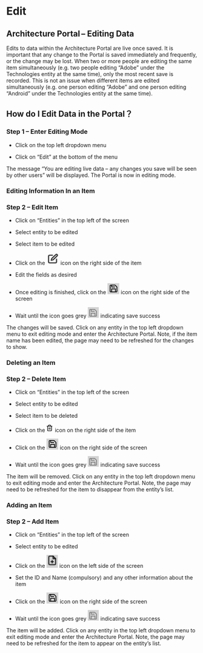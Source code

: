 # Edit

## Architecture Portal – Editing Data

Edits to data within the Architecture Portal are live once saved. It is important that any change to the Portal is saved immediately and frequently, or the change may be lost. When two or more people are editing the same item simultaneously (e.g. two people editing “Adobe” under the Technologies entity at the same time), only the most recent save is recorded. This is not an issue when different items are edited simultaneously (e.g. one person editing “Adobe” and one person editing “Android” under the Technologies entity at the same time). 

## How do I Edit Data in the Portal？

### Step 1 – Enter Editing Mode

- Click on the top left dropdown menu

- Click on “Edit” at the bottom of the menu

The message “You are editing live data – any changes you save will be seen by other users” will be displayed. The Portal is now in editing mode.

### Editing Information In an Item

### Step 2 – Edit Item

- Click on “Entities” in the top left of the screen

- Select entity to be edited

- Select item to be edited

- Click on the ![alt edit](img/Editing-Image.jpg) icon on the right side of the item

- Edit the fields as desired

- Once editing is finished, click on the ![alt save](img/Save-button.jpg) icon on the right side of the screen

- Wait until the icon goes grey ![alt saved](img/Saved-button.jpg) indicating save success

The changes will be saved. Click on any entity in the top left dropdown menu to exit editing mode and enter the Architecture Portal. Note, if the item name has been edited, the page may need to be refreshed for the changes to show.

### Deleting an Item

### Step 2 – Delete Item

- Click on “Entities” in the top left of the screen

- Select entity to be edited

- Select item to be deleted

- Click on the ![alt delete](img/Delete-button.jpg) icon on the right side of the item

- Click on the ![alt save](img/Save-button.jpg) icon on the right side of the screen

- Wait until the icon goes grey ![alt saved](img/Saved-button.jpg) indicating save success

The item will be removed. Click on any entity in the top left dropdown menu to exit editing mode and enter the Architecture Portal. Note, the page may need to be refreshed for the item to disappear from the entity’s list.

### Adding an Item

### Step 2 – Add Item

- Click on “Entities” in the top left of the screen

- Select entity to be edited

- Click on the ![alt add](img/Add-button.jpg) icon on the left side of the screen

- Set the ID and Name (compulsory) and any other information about the item

- Click on the ![alt save](img/Save-button.jpg) icon on the right side of the screen

- Wait until the icon goes grey ![alt saved](img/Saved-button.jpg) indicating save success

The item will be added. Click on any entity in the top left dropdown menu to exit editing mode and enter the Architecture Portal. Note, the page may need to be refreshed for the item to appear on the entity’s list.